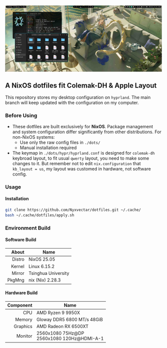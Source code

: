 ![Preview](https://github.com/Nyxvectar/media/blob/main/dotfiles/dotfiles_preview.jpg)

## A NixOS dotfiles fit Colemak-DH & Apple Layout
This repository stores my desktop configuration on `hyprland`. The main branch will keep updated with the configuration on my computer.

### Before Using
- These dotfiles are built exclusively for **NixOS**. Package management and system configuration differ significantly from other distributions. For non-NixOS systems:
   - Use only the raw config files in `./dots/`
   - Manual installation required
- The keymap in `./dots/hypr/hyprland.conf` is designed for `colemak-dh` keybroad layout, to fit usual `qwerty` layout, you need to make some changes to it. But remember not to edit `nix.configuration` that `kb_layout = us`, my layout was customed in hardware, not software config.

### Usage
#### Installation
```bash
git clone https://github.com/Nyxvectar/dotfiles.git ~/.cache/
bash ~/.cache/dotfiles/apply.sh
```

### Environment Build
#### Software Build
| About | Name                |
| --------: |---------------------|
| Distro | NixOS 25.05         |
| Kernel | Linux 6.15.2        |
| Mirror | Tsinghua University |
| PkgMng | nix (Nix) 2.28.3    |

#### Hardware Build
| Component | Name                                             |
| --------: |--------------------------------------------------|
| CPU | AMD Ryzen 9 9950X                                |
| Memory | Gloway DDR5 6800 MT/s 48GiB                      |
| Graphics | AMD Radeon RX 6500XT                             |
| Monitor | 2560x1080 75Hz@DP <br/> 2560x1080 120Hz@HDMI-A-1 |